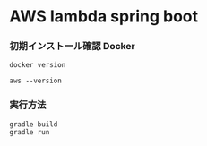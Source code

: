 # AWS lambda spring boot

### 初期インストール確認 Docker
```
docker version
```
```
aws --version
```



### 実行方法
```
gradle build
gradle run
```